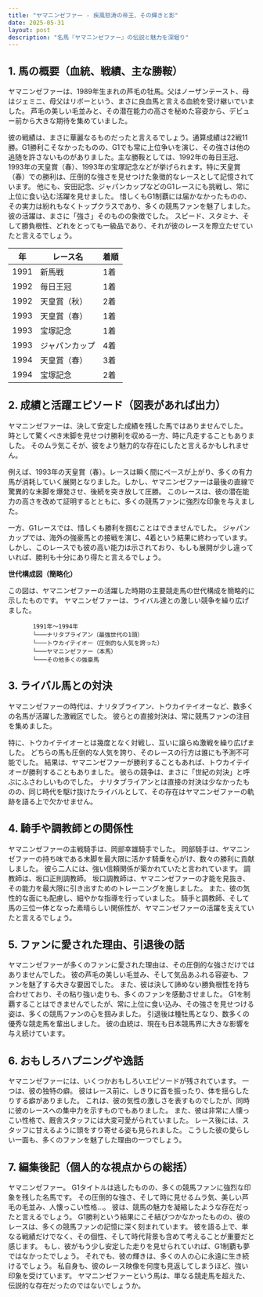 ```yaml
---
title: "ヤマニンゼファー - 疾風怒涛の帝王、その輝きと影"
date: 2025-05-31
layout: post
description: "名馬『ヤマニンゼファー』の伝説と魅力を深堀り"
---
```


## 1. 馬の概要（血統、戦績、主な勝鞍）

ヤマニンゼファーは、1989年生まれの芦毛の牡馬。父はノーザンテースト、母はジェミニ、母父はリボーという、まさに良血馬と言える血統を受け継いでいました。  芦毛の美しい毛並みと、その潜在能力の高さを秘めた容姿から、デビュー前から大きな期待を集めていました。

彼の戦績は、まさに華麗なるものだったと言えるでしょう。通算成績は22戦11勝。G1勝利こそなかったものの、G1でも常に上位争いを演じ、その強さは他の追随を許さないものがありました。主な勝鞍としては、1992年の毎日王冠、1993年の天皇賞（春）、1993年の宝塚記念などが挙げられます。特に天皇賞（春）での勝利は、圧倒的な強さを見せつけた象徴的なレースとして記憶されています。  他にも、安田記念、ジャパンカップなどのG1レースにも挑戦し、常に上位に食い込む活躍を見せました。  惜しくもG1制覇には届かなかったものの、その実力は紛れもなくトップクラスであり、多くの競馬ファンを魅了しました。  彼の活躍は、まさに「強さ」そのものの象徴でした。  スピード、スタミナ、そして勝負根性、どれをとっても一級品であり、それが彼のレースを際立たせていたと言えるでしょう。

| 年 | レース名          | 着順 |
|---|-------------------|-----|
| 1991 | 新馬戦            | 1着 |
| 1992 | 毎日王冠          | 1着 |
| 1992 | 天皇賞（秋）      | 2着 |
| 1993 | 天皇賞（春）      | 1着 |
| 1993 | 宝塚記念          | 1着 |
| 1993 | ジャパンカップ     | 4着 |
| 1994 | 天皇賞（春）      | 3着 |
| 1994 | 宝塚記念          | 2着 |


## 2. 成績と活躍エピソード（図表があれば出力）

ヤマニンゼファーは、決して安定した成績を残した馬ではありませんでした。  時として驚くべき末脚を見せつけ勝利を収める一方、時に凡走することもありました。  そのムラ気こそが、彼をより魅力的な存在にしたと言えるかもしれません。

例えば、1993年の天皇賞（春）。レースは瞬く間にペースが上がり、多くの有力馬が消耗していく展開となりました。しかし、ヤマニンゼファーは最後の直線で驚異的な末脚を爆発させ、後続を突き放して圧勝。  このレースは、彼の潜在能力の高さを改めて証明するとともに、多くの競馬ファンに強烈な印象を与えました。

一方、G1レースでは、惜しくも勝利を掴むことはできませんでした。  ジャパンカップでは、海外の強豪馬との接戦を演じ、4着という結果に終わっています。  しかし、このレースでも彼の高い能力は示されており、もしも展開が少し違っていれば、勝利も十分にあり得たと言えるでしょう。

**世代構成図（簡略化）**

この図は、ヤマニンゼファーの活躍した時期の主要競走馬の世代構成を簡略的に示したものです。  ヤマニンゼファーは、ライバル達との激しい競争を繰り広げました。

```
       1991年～1994年
       └───ナリタブライアン（最強世代の1頭）
       └───トウカイテイオー（圧倒的な人気を誇った）
       └───ヤマニンゼファー（本馬）
       └───その他多くの強豪馬
```


## 3. ライバル馬との対決

ヤマニンゼファーの時代は、ナリタブライアン、トウカイテイオーなど、数多くの名馬が活躍した激戦区でした。  彼らとの直接対決は、常に競馬ファンの注目を集めました。

特に、トウカイテイオーとは幾度となく対戦し、互いに譲らぬ激戦を繰り広げました。  どちらの馬も圧倒的な人気を誇り、そのレースの行方は誰にも予測不可能でした。  結果は、ヤマニンゼファーが勝利することもあれば、トウカイテイオーが勝利することもありました。  彼らの競争は、まさに「世紀の対決」と呼ぶにふさわしいものでした。  ナリタブライアンとは直接の対決は少なかったものの、同じ時代を駆け抜けたライバルとして、その存在はヤマニンゼファーの軌跡を語る上で欠かせません。


## 4. 騎手や調教師との関係性

ヤマニンゼファーの主戦騎手は、岡部幸雄騎手でした。  岡部騎手は、ヤマニンゼファーの持ち味である末脚を最大限に活かす騎乗を心がけ、数々の勝利に貢献しました。  彼ら二人には、強い信頼関係が築かれていたと言われています。  調教師は、坂口正則調教師。  坂口調教師は、ヤマニンゼファーの才能を見抜き、その能力を最大限に引き出すためのトレーニングを施しました。  また、彼の気性的な面にも配慮し、細やかな指導を行っていました。  騎手と調教師、そして馬の三位一体となった素晴らしい関係性が、ヤマニンゼファーの活躍を支えていたと言えるでしょう。


## 5. ファンに愛された理由、引退後の話

ヤマニンゼファーが多くのファンに愛された理由は、その圧倒的な強さだけではありませんでした。  彼の芦毛の美しい毛並み、そして気品あふれる容姿も、ファンを魅了する大きな要因でした。  また、彼は決して諦めない勝負根性を持ち合わせており、その粘り強い走りも、多くのファンを感動させました。  G1を制覇することはできませんでしたが、常に上位に食い込み、その強さを見せつける姿は、多くの競馬ファンの心を掴みました。  引退後は種牡馬となり、数多くの優秀な競走馬を輩出しました。  彼の血統は、現在も日本競馬界に大きな影響を与え続けています。


## 6. おもしろハプニングや逸話

ヤマニンゼファーには、いくつかおもしろいエピソードが残されています。  一つは、彼の独特の癖。  彼はレース前に、しきりに首を振ったり、体を揺らしたりする癖がありました。  これは、彼の気性の激しさを表すものでしたが、同時に彼のレースへの集中力を示すものでもありました。  また、彼は非常に人懐っこい性格で、厩舎スタッフには大変可愛がられていました。  レース後には、スタッフに甘えるように頭をすり寄せる姿も見られました。  こうした彼の愛らしい一面も、多くのファンを魅了した理由の一つでしょう。


## 7. 編集後記（個人的な視点からの総括）

ヤマニンゼファー。  G1タイトルは逃したものの、多くの競馬ファンに強烈な印象を残した名馬です。  その圧倒的な強さ、そして時に見せるムラ気、美しい芦毛の毛並み、人懐っこい性格…。  彼は、競馬の魅力を凝縮したような存在だったと言えるでしょう。  G1勝利という結果にこそ結びつかなかったものの、彼のレースは、多くの競馬ファンの記憶に深く刻まれています。  彼を語る上で、単なる戦績だけでなく、その個性、そして時代背景も含めて考えることが重要だと感じます。  もし、彼がもう少し安定した走りを見せられていれば、G1制覇も夢ではなかったでしょう。  それでも、彼の輝きは、多くの人の心に永遠に生き続けるでしょう。  私自身も、彼のレース映像を何度も見返してしまうほど、強い印象を受けています。  ヤマニンゼファーという馬は、単なる競走馬を超えた、伝説的な存在だったのではないでしょうか。
